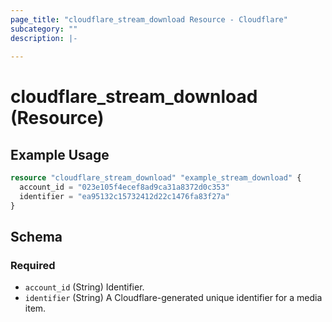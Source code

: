 ```yaml
---
page_title: "cloudflare_stream_download Resource - Cloudflare"
subcategory: ""
description: |-
  
---
```


# cloudflare_stream_download (Resource)



## Example Usage

```terraform
resource "cloudflare_stream_download" "example_stream_download" {
  account_id = "023e105f4ecef8ad9ca31a8372d0c353"
  identifier = "ea95132c15732412d22c1476fa83f27a"
}
```

<!-- schema generated by tfplugindocs -->
## Schema

### Required

- `account_id` (String) Identifier.
- `identifier` (String) A Cloudflare-generated unique identifier for a media item.


